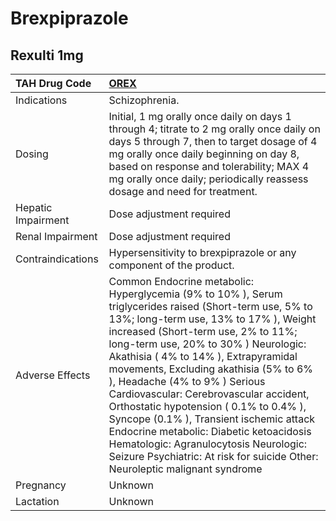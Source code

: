 # Brexpiprazole

## Rexulti 1mg

| TAH Drug Code      | [**OREX**](https://www.tahsda.org.tw/drugs/hissearch.php?drug_code=OREX)                                                                                                                                                                                                                                                                                                                                                                                                                                                                                                                                                                            |
|:-------------------|:----------------------------------------------------------------------------------------------------------------------------------------------------------------------------------------------------------------------------------------------------------------------------------------------------------------------------------------------------------------------------------------------------------------------------------------------------------------------------------------------------------------------------------------------------------------------------------------------------------------------------------------------------|
| Indications        | Schizophrenia.                                                                                                                                                                                                                                                                                                                                                                                                                                                                                                                                                                                                                                      |
| Dosing             | Initial, 1 mg orally once daily on days 1 through 4; titrate to 2 mg orally once daily on days 5 through 7, then to target dosage of 4 mg orally once daily beginning on day 8, based on response and tolerability; MAX 4 mg orally once daily; periodically reassess dosage and need for treatment.                                                                                                                                                                                                                                                                                                                                                |
| Hepatic Impairment | Dose adjustment required                                                                                                                                                                                                                                                                                                                                                                                                                                                                                                                                                                                                                            |
| Renal Impairment   | Dose adjustment required                                                                                                                                                                                                                                                                                                                                                                                                                                                                                                                                                                                                                            |
| Contraindications  | Hypersensitivity to brexpiprazole or any component of the product.                                                                                                                                                                                                                                                                                                                                                                                                                                                                                                                                                                                  |
| Adverse Effects    | Common Endocrine metabolic: Hyperglycemia (9% to 10% ), Serum triglycerides raised (Short-term use, 5% to 13%; long-term use, 13% to 17% ), Weight increased (Short-term use, 2% to 11%; long-term use, 20% to 30% ) Neurologic: Akathisia ( 4% to 14% ), Extrapyramidal movements, Excluding akathisia (5% to 6% ), Headache (4% to 9% ) Serious Cardiovascular: Cerebrovascular accident, Orthostatic hypotension ( 0.1% to 0.4% ), Syncope (0.1% ), Transient ischemic attack Endocrine metabolic: Diabetic ketoacidosis Hematologic: Agranulocytosis Neurologic: Seizure Psychiatric: At risk for suicide Other: Neuroleptic malignant syndrome |
| Pregnancy          | Unknown                                                                                                                                                                                                                                                                                                                                                                                                                                                                                                                                                                                                                                             |
| Lactation          | Unknown                                                                                                                                                                                                                                                                                                                                                                                                                                                                                                                                                                                                                                             |

